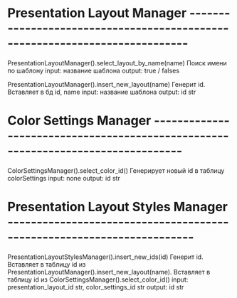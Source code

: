 # Presentation Layout Manager ----------------------------------------------------------------------------
PresentationLayoutManager().select_layout_by_name(name)
Поиск имени по шаблону
input: название шаблона
output: true / falses

PresentationLayoutManager().insert_new_layout(name)
Генерит id. Вставляет в бд id, name
input: название шаблона
output: id str

# Color Settings Manager ---------------------------------------------------------------------------------
ColorSettingsManager().select_color_id()
Генерирует новый id в таблицу colorSettings
input: none
output: id str

# Presentation Layout Styles Manager ----------------------------------------------------------------------
PresentationLayoutStylesManager().insert_new_ids(id)
Генерит id.
Вставляет в таблицу id из PresentationLayoutManager().insert_new_layout(name).
Вставляет в таблицу id из ColorSettingsManager().select_color_id()
input: presentation_layout_id str, color_settings_id str
output: id str

